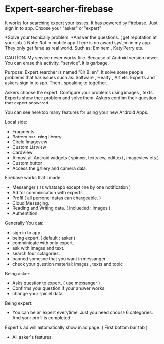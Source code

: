 # Expert-searcher-firebase
It works for searching expert your issues. It has powered by Firebase.
Just sign in to app. Choose your "asker" or "expert"

*Solve your tecnically problem.
*Answer the questions. ( get reputation at your job. ) Note: Not in mobile app.There is no award system in my app. They only get fame as real world. Such as: Eminem , Katy Perry ets.

CAUTİON: My service never works fine. Because of Android version newer. You can erase this activity. "service". It is garbage.

Purpose: Expert searcher is named "Bir Bilen". It solve some people problems that has issues such as: Software , Healty ,  Art ets. Experts and askers sign in to app. Then , speaking to together. 

Askers choose the expert.
Configure your problems using images , texts.
Experts show their problem and solve them.
Askers confirm their question that expert answered.


You can see here too many features for using your new Android Apps.

Local side:
* Fragments
* Bottom bar using library
* Circle İmageview
* Custom Listview
* CardView
* Almost all Android widgets ( spinner, textview, edittext , imageview ets.)
* Custom button
* Access the gallery and camera data.

Firebase works that I made:
* Messanger ( as whatsapp except one by one notification )
* Ad for comminication with experts.
* Profil ( all personel datas can changeable. )
* Cloud Messaging.
* Reading and Writing data. ( inclueded : images )
* Authentition.

Generally You can:

* sign in to app.
* being expert. ( default : asker.)
* comminicate with only expert.
* ask with images and text.
* search four catagories.
* banned someone that you want in messanger
* check your question material: images , texts and topic

Being asker:
* Asks question to expert. ( use messanger )
* Confirms your question if your answer works.
* change your spiciel data


Being expert:
* You can be an expert everytime. Just you need choose 6 categories. And your profil is completed.

Expert's ad will automatically show in ad page. ( First bottom bar tab )
* All asker's features.










